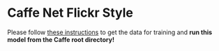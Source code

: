 # Caffe Net Flickr Style

Please follow [these instructions](https://github.com/BVLC/caffe/tree/master/examples/finetune_flickr_style) to get the data for training and **run this model from the Caffe root directory!**
